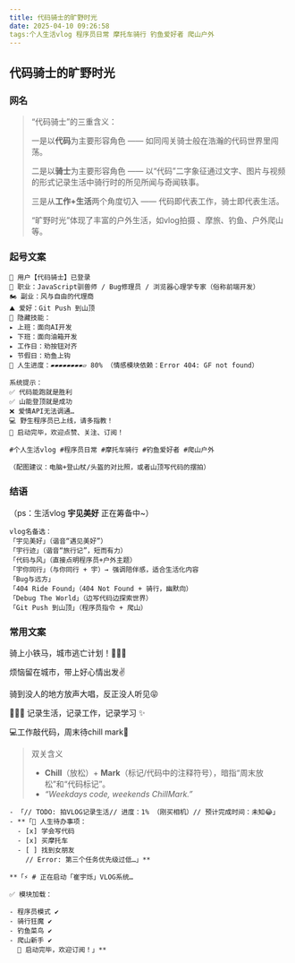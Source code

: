 ```yaml
---
title: 代码骑士的旷野时光
date: 2025-04-10 09:26:58
tags:个人生活vlog 程序员日常 摩托车骑行 钓鱼爱好者 爬山户外
---
```


## 代码骑士的旷野时光

### 网名

> “代码骑士”的三重含义：
>
> 一是以**代码**为主要形容角色 —— 如同闯关骑士般在浩瀚的代码世界里闯荡。
>
> 二是以**骑士**为主要形容角色 —— 以“代码”二字象征通过文字、图片与视频的形式记录生活中骑行时的所见所闻与奇闻轶事。
>
> 三是从**工作+生活**两个角度切入 —— 代码即代表工作，骑士即代表生活。
>
> “旷野时光”体现了丰富的户外生活，如vlog拍摄 、摩旅、钓鱼、户外爬山等。

### 起号文案

```
👋 用户【代码骑士】已登录
📌 职业：JavaScript驯兽师 / Bug修理员 / 浏览器心理学专家（俗称前端开发）
🏍️ 副业：风与自由的代理商
⛰️ 爱好：Git Push 到山顶
🎣 隐藏技能：
▸ 上班：面向AI开发
▸ 下班：面向油箱开发
▸ 工作日：劝按钮对齐
▸ 节假日：劝鱼上钩
👩 人生进度：▰▰▰▰▰▰▰▰▱ 80% （情感模块依赖：Error 404: GF not found）

系统提示：
✅ 代码能跑就是胜利
✅ 山能登顶就是成功
❌ 爱情API无法调通…
💻 野生程序员已上线，请多指教！
🚀 启动完毕，欢迎点赞、关注、订阅！

#个人生活vlog #程序员日常 #摩托车骑行 #钓鱼爱好者 #爬山户外 

（配图建议：电脑+登山杖/头盔的对比照，或者山顶写代码的摆拍）
```

### 结语

（ps：生活vlog **宇见美好** 正在筹备中~）

```
vlog名备选：
「宇见美好」（谐音“遇见美好”）
「宇行迹」（谐音“旅行记”，短而有力）
「代码与风」（直接点明程序员+户外主题）
「宇你同行」（与你同行 + 宇）→ 强调陪伴感，适合生活化内容
「Bug与远方」
「404 Ride Found」（404 Not Found + 骑行，幽默向）
「Debug The World」（边写代码边探索世界）
「Git Push 到山顶」（程序员指令 + 爬山）
```

### 常用文案

骑上小铁马，城市逃亡计划！🚴‍♂️💨

烦恼留在城市，带上好心情出发✌️

骑到没人的地方放声大唱，反正没人听见😝

 👨🏻‍💻 记录生活，记录工作，记录学习 ✨

💻工作敲代码，周末待chill mark💫 

>  双关含义
>
> - **Chill**（放松）+ **Mark**（标记/代码中的注释符号），暗指“周末放松”和“代码标记”。
> - *“Weekdays code, weekends ChillMark.”*

```
- 「// TODO: 拍VLOG记录生活// 进度：1% （刚买相机）// 预计完成时间：未知😂」
- **「📌 人生待办事项：
  - [x] 学会写代码
  - [x] 买摩托车
  - [ ] 找到女朋友
    // Error: 第三个任务优先级过低…」**
```

```
**「⚡️ # 正在启动「崔宇烁」VLOG系统…

✅ 模块加载：

- 程序员模式 ✔️
- 骑行狂魔 ✔️
- 钓鱼菜鸟 ✔️
- 爬山新手 ✔️
  🚀 启动完毕，欢迎订阅！」**

```